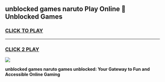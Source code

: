 
## unblocked games naruto Play Online 👋 Unblocked Games
<h3>
<a href="https://premium.freeplayer.one?title=unblocked_games_naruto&ref=19F">CLICK TO PLAY</a></h3>
<hr>

<h3>
<a href="https://premium.freeplayer.one?title=unblocked_games_naruto&ref=19F">CLICK 2 PLAY</a>
  
</h3>

<a href="https://premium.freeplayer.one?title=unblocked_games_naruto&ref=19F"><img src="https://clearcache.store/games.png"></a>


**unblocked games naruto games unblocked: Your Gateway to Fun and Accessible Online Gaming**
